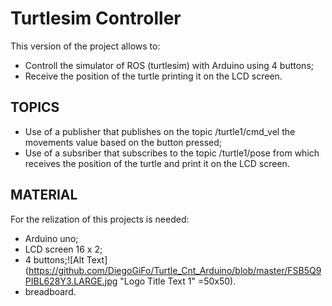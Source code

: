 # Turtlesim Controller

This version of the project allows to:

- Controll the simulator of ROS (turtlesim) with Arduino using 4 buttons;
- Receive the position of the turtle printing it on the LCD screen.

## TOPICS

 - Use of a publisher that publishes on the topic /turtle1/cmd_vel the movements value based on the button pressed;
 - Use of a subsriber that subscribes to the topic /turtle1/pose from which receives the position of the turtle and print it on the LCD screen.

## MATERIAL

For the relization of this projects is needed:

- Arduino uno;
- LCD screen 16 x 2;
- 4 buttons;![Alt Text](https://github.com/DiegoGiFo/Turtle_Cnt_Arduino/blob/master/FSB5Q9PIBL628Y3.LARGE.jpg "Logo Title Text 1" =50x50).
- breadboard.
